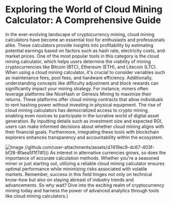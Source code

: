 # Exploring the World of Cloud Mining Calculator: A Comprehensive Guide
In the ever-evolving landscape of cryptocurrency mining, cloud mining calculators have become an essential tool for enthusiasts and professionals alike. These calculators provide insights into profitability by estimating potential earnings based on factors such as hash rate, electricity costs, and market prices. One of the most popular tools in this category is the cloud mining calculator, which helps users determine the viability of mining cryptocurrencies like Bitcoin (BTC), Ethereum (ETH), and Litecoin (LTC). 
When using a cloud mining calculator, it's crucial to consider variables such as maintenance fees, pool fees, and hardware efficiency. Additionally, understanding concepts like difficulty adjustment and block rewards can significantly impact your mining strategy. For instance, miners often leverage platforms like NiceHash or Genesis Mining to maximize their returns. These platforms offer cloud mining contracts that allow individuals to rent hashing power without investing in physical equipment.
The rise of cloud mining calculators has democratized access to crypto mining, enabling even novices to participate in the lucrative world of digital asset generation. By inputting details such as investment size and expected ROI, users can make informed decisions about whether cloud mining aligns with their financial goals. Furthermore, integrating these tools with blockchain explorers enhances transparency and accountability within the ecosystem.

![Image](https://github.com/user-attachments/assets/4a25d116-2220-4385-b08e-f287af8fcbc4)
 //github.com/user-attachments/assets/d7419ec9-dc67-403f-bf28-8faea5f1f74f)))
As interest in alternative currencies grows, so does the importance of accurate calculation methods. Whether you're a seasoned miner or just starting out, utilizing a reliable cloud mining calculator ensures optimal performance while minimizing risks associated with volatile markets. Remember, success in this field hinges not only on technical know-how but also on staying abreast of industry trends and advancements. So why wait? Dive into the exciting realm of cryptocurrency mining today and harness the power of advanced analytics through tools like cloud mining calculators.)
